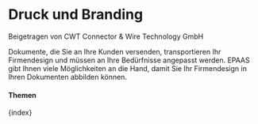<!-- add-breadcrumbs -->
# Druck und Branding
<span class="text-muted contributed-by">Beigetragen von CWT Connector & Wire Technology GmbH</span>

Dokumente, die Sie an Ihre Kunden versenden, transportieren Ihr Firmendesign und müssen an Ihre Bedürfnisse angepasst werden. EPAAS gibt Ihnen viele Möglichkeiten an die Hand, damit Sie Ihr Firmendesign in Ihren Dokumenten abbilden können.

#### Themen

{index}
